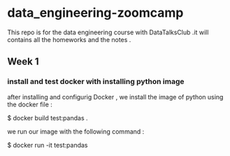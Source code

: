 # data_engineering-zoomcamp
This repo is for the data engineering course with  DataTalksClub .it will contains all the homeworks and the notes  .
## Week 1 
### install and test docker with installing python image
after installing and configurig Docker , we install the image of python using the docker file :

$ docker build test:pandas .

we run our image with the following command :

$ docker run -it test:pandas
